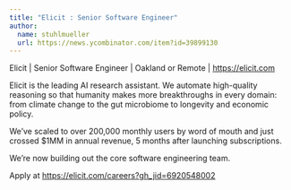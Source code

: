 ```yaml
---
title: "Elicit : Senior Software Engineer"
author:
  name: stuhlmueller
  url: https://news.ycombinator.com/item?id=39899130
---
```

Elicit | Senior Software Engineer | Oakland or Remote | <a href="https:&#x2F;&#x2F;elicit.com" rel="nofollow">https:&#x2F;&#x2F;elicit.com</a>

Elicit is the leading AI research assistant. We automate high-quality reasoning so that humanity makes more breakthroughs in every domain: from climate change to the gut microbiome to longevity and economic policy.

We’ve scaled to over 200,000 monthly users by word of mouth and just crossed $1MM in annual revenue, 5 months after launching subscriptions.

We’re now building out the core software engineering team.

Apply at <a href="https:&#x2F;&#x2F;elicit.com&#x2F;careers?gh_jid=6920548002" rel="nofollow">https:&#x2F;&#x2F;elicit.com&#x2F;careers?gh_jid=6920548002</a>
